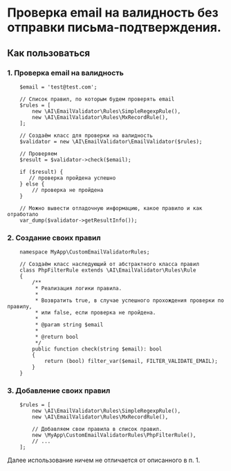# Проверка email на валидность без отправки письма-подтверждения.

## Как пользоваться

### 1. Проверка email на валидность 


```
    $email = 'test@test.com';

    // Список правил, по которым будем проверять email
    $rules = [
        new \AI\EmailValidator\Rules\SimpleRegexpRule(),
        new \AI\EmailValidator\Rules\MxRecordRule(),
    ];

    // Создаём класс для проверки на валидность
    $validator = new \AI\EmailValidator\EmailValidator($rules);

    // Проверяем
    $result = $validator->check($email);

    if ($result) {
       // проверка пройдена успешно
    } else {     
        // проверка не пройдена
    }

    // Можно вывести отладочную информацию, какое правило и как отработало
    var_dump($validator->getResultInfo()); 
```

### 2. Создание своих правил


```
    namespace MyApp\CustomEmailValidatorRules;

    // Создаём класс наследующий от абстрактного класса правил
    class PhpFilterRule extends \AI\EmailValidator\Rules\Rule
    {
        /**
         * Реализация логики правила.
         *
         * Возвратить true, в случае успешного прохождения проверки по правилу,
         * или false, если проверка не пройдена.
         *
         * @param string $email
         *
         * @return bool
         */
        public function check(string $email): bool
        {
            return (bool) filter_var($email, FILTER_VALIDATE_EMAIL);
        }
    }
```

### 3. Добавление своих правил


```
    $rules = [
        new \AI\EmailValidator\Rules\SimpleRegexpRule(),
        new \AI\EmailValidator\Rules\MxRecordRule(),

        // Добавляем свои правила в список правил.
        new \MyApp\CustomEmailValidatorRules\PhpFilterRule(),
        // ...
    ];
```

Далее использование ничем не отличается от описанного в п. 1.